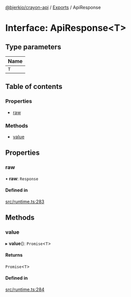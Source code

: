 [@bjerkio/crayon-api](../README.md) / [Exports](../modules.md) / ApiResponse

# Interface: ApiResponse<T\>

## Type parameters

| Name |
| :------ |
| `T` |

## Table of contents

### Properties

- [raw](ApiResponse.md#raw)

### Methods

- [value](ApiResponse.md#value)

## Properties

### raw

• **raw**: `Response`

#### Defined in

[src/runtime.ts:283](https://github.com/bjerkio/crayon-api-js/blob/22cd66d/src/runtime.ts#L283)

## Methods

### value

▸ **value**(): `Promise`<`T`\>

#### Returns

`Promise`<`T`\>

#### Defined in

[src/runtime.ts:284](https://github.com/bjerkio/crayon-api-js/blob/22cd66d/src/runtime.ts#L284)
